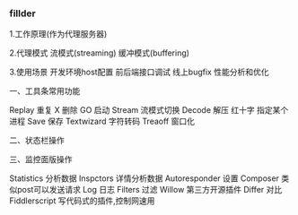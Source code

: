 ### fillder

1.工作原理(作为代理服务器)

2.代理模式
流模式(streaming)
缓冲模式(buffering)

3.使用场景
开发环境host配置
前后端接口调试
线上bugfix
性能分析和优化

一、工具条常用功能

Replay 			重复
X 			删除
GO 			启动
Stream			流模式切换
Decode 			解压
红十字   		指定某个进程
Save 			保存
Textwizard 		字符转码
Treaoff 		窗口化

二、状态栏操作

三、监控面版操作


Statistics  		分析数据
Inspctors  		详情分析数据
Autoresponder  	设置
Composer   		类似post可以发送请求
Log 			日志
Filters			过滤
Willow  		第三方开源插件
Differ  		对比
Fiddlerscript 		写代码式的插件,控制网速用
